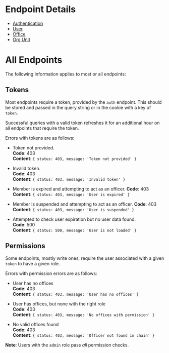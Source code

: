 # Endpoint Details
* [Authentication](auth.md)
* [User](user.md)
* [Office](office.md)
* [Org Unit](org-unit.md)

# All Endpoints
The following information applies to most or all endpoints:

## Tokens
Most endpoints require a token, provided by the `auth` endpoint. This should be stored and passed in the query string or in the cookie with a key of `token`.

Successful queries with a valid token refreshes it for an additional hour on all endpoints that require the token.

Errors with tokens are as follows:

* Token not provided.<br>
  __Code__: 403<br>
  __Content__: `{ status: 403, message: 'Token not provided' }`

* Invalid token.<br>
  __Code__: 403<br>
  __Content__: `{ status: 403, message: 'Invalid token' }`

* Member is expired and attempting to act as an officer.
  __Code__: 403<br>
  __Content__: `{ status: 403, message: 'User is expired' }`

* Member is suspended and attempting to act as an officer.
  __Code__: 403<br>
  __Content__: `{ status: 403, message: 'User is suspended' }`

* Attempted to check user expiration but no user data found.<br>
  __Code__: 500<br>
  __Content__: `{ status: 500, message: 'User is not loaded' }`

## Permissions
Some endpoints, mostly write ones, require the user associated with a given `token` to have a given role.

Errors with permission errors are as follows:

* User has no offices<br>
  __Code__: 403<br>
  __Content__: `{ status: 403, message: 'User has no offices' }`

* User has offices, but none with the right role<br>
__Code__: 403<br>
__Content__: `{ status: 403, message: 'No offices with permission' }`

* No valid offices found<br>
  __Code__: 403<br>
  __Content__: `{ status: 403, message: 'Officer not found in chain' }`

__Note__: Users with the `admin` role pass _all_ permission checks.
